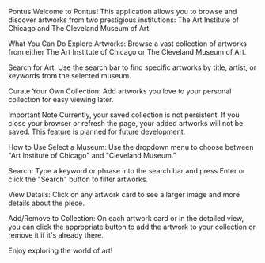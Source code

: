 Pontus
Welcome to Pontus! This application allows you to browse and discover artworks from two prestigious institutions: The Art Institute of Chicago and The Cleveland Museum of Art.

What You Can Do
Explore Artworks: Browse a vast collection of artworks from either The Art Institute of Chicago or The Cleveland Museum of Art.

Search for Art: Use the search bar to find specific artworks by title, artist, or keywords from the selected museum.

Curate Your Own Collection: Add artworks you love to your personal collection for easy viewing later.

Important Note
Currently, your saved collection is not persistent. If you close your browser or refresh the page, your added artworks will not be saved. This feature is planned for future development.

How to Use
Select a Museum: Use the dropdown menu to choose between "Art Institute of Chicago" and "Cleveland Museum."

Search: Type a keyword or phrase into the search bar and press Enter or click the "Search" button to filter artworks.

View Details: Click on any artwork card to see a larger image and more details about the piece.

Add/Remove to Collection: On each artwork card or in the detailed view, you can click the appropriate button to add the artwork to your collection or remove it if it's already there.

Enjoy exploring the world of art!